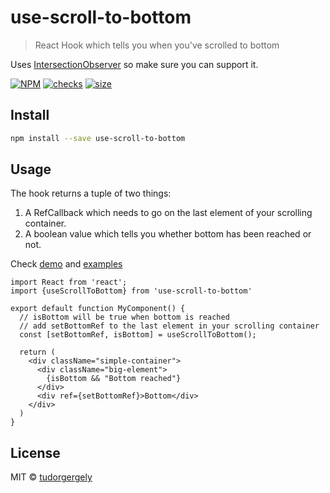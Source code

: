# use-scroll-to-bottom

> React Hook which tells you when you&#x27;ve scrolled to bottom

Uses [IntersectionObserver](https://developer.mozilla.org/en-US/docs/Web/API/IntersectionObserver) so make sure you can support it.

[![NPM](https://badgen.net/npm/v/use-scroll-to-bottom)](https://www.npmjs.com/package/use-scroll-to-bottom) [![checks](https://badgen.net/github/checks/tudorgergely/use-scroll-to-bottom)](https://github.com/tudorgergely/use-scroll-to-bottom/actions?workflow=CI) [![size](https://badgen.net/bundlephobia/minzip/use-scroll-to-bottom)](https://bundlephobia.com/result?p=use-scroll-to-bottom)
## Install

```bash
npm install --save use-scroll-to-bottom
```

## Usage

The hook returns a tuple of two things:
1. A RefCallback which needs to go on the last element of your scrolling container.
2. A boolean value which tells you whether bottom has been reached or not.

Check [demo](https://tudorgergely.github.io/use-scroll-to-bottom/) and [examples](https://github.com/tudorgergely/use-scroll-to-bottom/tree/master/example)

```tsx
import React from 'react';
import {useScrollToBottom} from 'use-scroll-to-bottom'

export default function MyComponent() {
  // isBottom will be true when bottom is reached
  // add setBottomRef to the last element in your scrolling container
  const [setBottomRef, isBottom] = useScrollToBottom();

  return (
    <div className="simple-container">
      <div className="big-element">
        {isBottom && "Bottom reached"}
      </div>
      <div ref={setBottomRef}>Bottom</div>
    </div>
  )
}

```

## License

MIT © [tudorgergely](https://github.com/tudorgergely)
